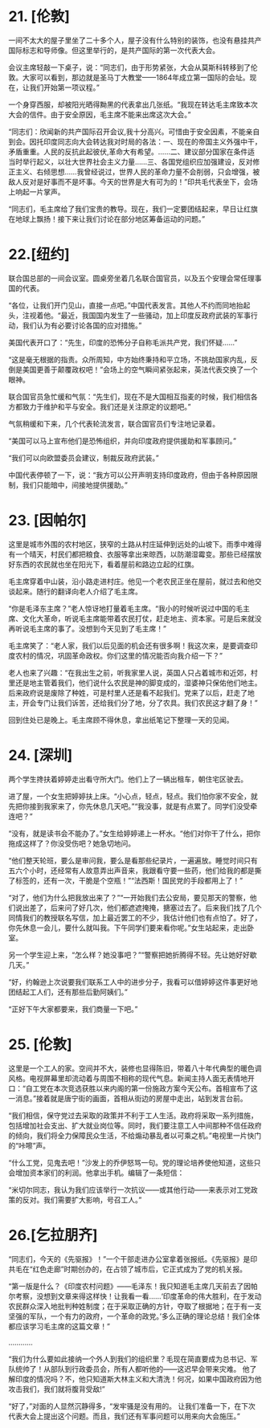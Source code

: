 # 21. [伦敦]

一间不太大的屋子里坐了二十多个人，屋子没有什么特别的装饰，也没有悬挂共产国际标志和导师像。但这里举行的，是共产国际的第一次代表大会。

会议主席轻敲一下桌子，说：“同志们，由于形势紧张，大会从莫斯科转移到了伦敦。大家可以看到，那边就是圣马丁大教堂——1864年成立第一国际的会址。现在，让我们开始第一项议程。”

一个身穿西服，却被阳光晒得黝黑的代表拿出几张纸。“我现在转达毛主席致本次大会的信件。由于安全原因，毛主席不能来出席这次大会。”

“同志们：欣闻新的共产国际召开会议,我十分高兴。可惜由于安全因素，不能亲自到会。因托印度同志向大会转达我对时局的各法：一、现在的帝国主义外强中干，矛盾重重。人民的反抗此起彼伏,革命大有希望。……二、建议部分国家在条件适当时举行起义，以壮大世界社会主义力量……三、各国党组织应加强建设，反对修正主义、右倾思想……我曾经说过，世界人民的革命力量不会削弱，只会增强，被敌人反对是好事而不是坏事。今天的世界是大有可为的！”印共毛代表坐下，会场上响起一片掌声。

“同志们，毛主席给了我们宝贵的教导。现在，我们一定要团结起来，早日让红旗在地球上飘扬！接下来让我们讨论在部分地区筹备运动的问题。”

# 22.[纽约]

联合国总部的一间会议室。圆桌旁坐着几名联合国官员，以及五个安理会常任理事国的代表。

“各位，让我们开门见山，直接一点吧。”中国代表发言。其他人不约而同地抬起头，注视着他。“最近，我国国内发生了一些骚动，加上印度反政府武装的军事行动，我们认为有必要讨论各国的应对措施。”

美国代表开口了：“先生，印度的恐怖分子自称毛派共产党，我们怀疑……”

“这是毫无根据的指责。众所周知，中方始终秉持和平立场，不挑劫国家内乱，反倒是美国更善于颠覆政权吧！”会场上的空气瞬间紧张起来，英法代表交换了一个眼神。

联合国官员急忙缓和气氛：“先生们，现在不是大国相互指麦的时候，我们相信各方都致力于维护和平与安全。我们还是关注原定的议题吧。”

气氛稍缓和下来，几个代表轮流发言，联合国官员们专注地记录着。

“美国可以马上宣布他们是恐怖组织，并向印度政府提供援助和军事顾问。”

“我们可以向欧盟委员会建议，制裁反政府武装。”

中国代表停顿了一下，说：“我方可以公开声明支持印度政府，但由于各种原因限制，我们只能暗中，间接地提供援助。”

# 23. [因帕尔]

这里是城市外围的农村地区，狭窄的土路从村庄延伸到远处的山坡下。雨季中难得有一个晴天，村民们都把粮食、衣服等拿出来晾西，以防潮湿霉变。那些已经摆放好东西的农民就也坐在阳光下，看着屋前和路边立起的红旗。

毛主席穿着中山装，沿小路走进村庄。他见一个老农民正坐在屋前，就过去和他交谈起来。随行的翻译向老人介绍了毛主席。

“你是毛泽东主席？”老人惊讶地打量着毛主席。“我小的时候听说过中国的毛主席、文化大革命，听说毛主席能带着农民打仗，赶走地主、资本家。可是后来就没再听说毛主席的事了。没想到今天见到了毛主席！”

毛主席笑了：“老人家，我们以后见面的机会还有很多啊！我这次来，是要调查印度农村的情况，巩固革命政权。你们这里的情况能否向我介绍一下？”

老人也来了兴趣：“在我出生之前，听我家里人说，英国人只占着城市和近郊，村里还是地主管着我们，他们说什么农民是神的脚变成的，湿婆神只保佑他们地主。后来政府说是废除了种姓，可是村里人还是看不起我们。党来了以后，赶走了地主，开会专门让我们诉苦，还给我们分了地，分了农具。我们农民这才翻了身！”

回到住处已是晚上。毛主席顾不得休息，拿出纸笔记下整理一天的见闻。

# 24. [深圳]

两个学生搀扶着婷婷走出看守所大门。他们上了一辆出租车，朝住宅区驶去。

进了屋，一个女生把婷婷扶上床。“小心点，轻点，轻点。我们怕你家不安全，就先把你接到我家来了，你先休息几天吧。”“我没事，就是有点累了。同学们没受牵连吧？”

“没有，就是读书会不能办了。”女生给婷婷递上一杯水。“他们对你干了什么，把你拖成这样了？你没受伤吧？她急切地问。

“他们整天轮班，要么是审问我，要么是看那些纪录片，一遍遍放。睡觉时间只有五六个小时，还经常有人故意弄出声音来，我跟看守要一些药，他们给我的都是撕了标签的，还有一次，干脆是个空瓶！”“法西斯！国民党的手段都用上了！”

“对了，他们为什么把我放出来了？”“一开始我们去公安局，要见那天的警察，他们说出差了，后来问了好几次，他们都遮遮掩掩，搪塞过去了。后来我们找了几个同情我们的教授联名写信，加上最近罢工的不少，我估计他们也有点怕了。好了，你先休息一会儿，要什么就叫我。下午同学们要来看你呢。”女生站起来，走出卧室。

另一个学生迎上来，“怎么样？她没事吧？”“警察把她折腾得不轻。先让她好好歇几天。”

“好，约翰逊上次说要我们联系工人中的进步分子，我看可以借婷婷这件事更好地团结起工人们，还有那些后勤阿姨们。”

“正好下午大家都要来，我们商量一下吧。”

# 25. [伦敦]

这里是一个工人的家。空间并不大，装修也显得陈旧，带着八十年代典型的暖色调风格。电视屏幕里却流动着与周围不相称的现代气息。新闻主持人面无表情地开口：“自工党在本次竞选获胜以来内阁的第一份施政方案今天公布。首相宣布了这一消息。”接着就是唐宁街的画面，首相从街边的房屋中走出，站到发言台前。

“我们相信，保守党过去采取的政策并不利于工人生活。政府将采取一系列措施，包括增加社会支出、扩大就业岗位等。同时，我们要注意工人中间那种不信任政府的倾向，我们将全力保障民众生活，不给煽动暴乱者以可乘之机。”电视里一片快门的“咔嚓”声。

“什么工党，见鬼去吧！”沙发上的乔伊怒骂一句。党的理论培养使他知道，这些只会增加资本家们的利润。他拿出手机。编辑了一条短信：

“米切尔同志，我认为我们应该举行一次抗议——或其他行动——来表示对工党政策的反对。我们需要扩大影响，号召工人。”

# 26.[乞拉朋齐]

“同志们，今天的《先驱报》！”一个干部走进办公室拿着张报纸。《先驱报》是印共毛在“红色走廊”时期创办的，在占领了城市后，它正式成为了党的机关报。

“第一版是什么？《印度农村问题》——毛泽东！我只知道毛主席几天前去了因帕尔考察，没想到文章来得这样快！让我看一看……‘印度革命的伟大胜利，在于发动农民群众深入地批判种姓制度；在于采取正确的方针，夺取了根据地；在于有一支坚强的军队，一个有力的政府，一个革命的政党。’多么正确的理论总结！我们全体都应该学习毛主席的这篇文章！”

…………

“我们为什么要如此接纳一个外人到我们的组织里？毛现在简直要成为总书记、军队统帅了！从部队到行政委员会，所有人都听他的——这迟早会带来灾难。 他了解印度的情况吗？不，他只知道斯大林主义和大清洗！何况，如果中国政府因为他攻击我们，我们就将腹背受敌!”

“好了，”对面的人显然沉静得多，“发牢骚是没有用的。 让我们准备一下，在下次代表大会上提出这个问题。而且，我们还有军事问题可以用来向大会施压。”
